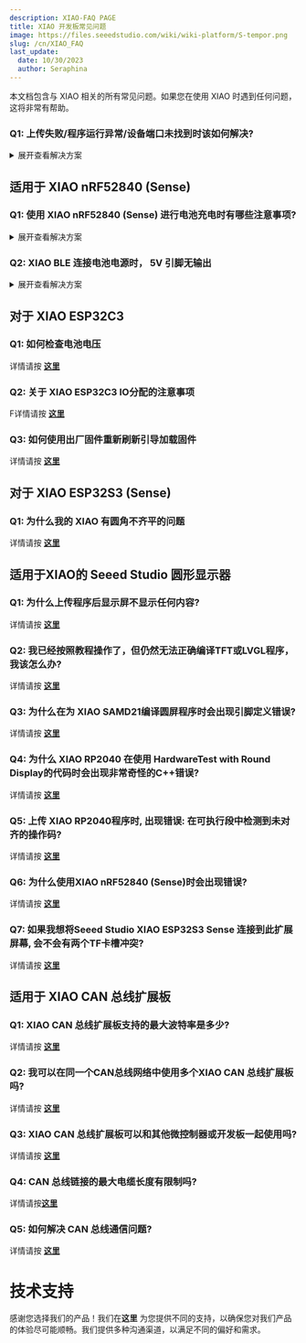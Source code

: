 ```yaml
---
description: XIAO-FAQ PAGE
title: XIAO 开发板常见问题
image: https://files.seeedstudio.com/wiki/wiki-platform/S-tempor.png
slug: /cn/XIAO_FAQ
last_update:
  date: 10/30/2023
  author: Seraphina
---
```


本文档包含与 XIAO 相关的所有常见问题。如果您在使用 XIAO 时遇到任何问题，这将非常有帮助。

### Q1: 上传失败/程序运行异常/设备端口未找到时该如何解决?

<details><summary>展开查看解决方案</summary>

有时候我们会使用错误的程序导致XIAO失去端口或无法正常上传程序。具体表现如下：

- **连接到计算机，但未找到XIAO的端口号。**

- **计算机已连接且端口号出现，但上传程序失败。**

在本Wiki中，您可以找到解决方案。不同型号的XIAO有不同的故障排除方法，请选择与您的型号相对应的解决方案。

:::success快速浏览
以下是针对各种类型的XIAO上传失败、程序异常行为或设备端口未找到错误的故障排除方法。您可以通过下面的链接快速索引：

- [**XIAO SAMD21**](/cn/XIAO_FAQ/#xiao-samd21)
- [**XIAO RP2040**](/cn/XIAO_FAQ/#xiao-rp2040)
- [**XIAO nRF52840(Sense)**](/cn/XIAO_FAQ/#xiao-nrf52840-sense)
- [**XIAO ESP32C3**](/cn/XIAO_FAQ/#xiao-esp32c3)
- [**XIAO ESP32S3(Sense)**](/cn/XIAO_FAQ/#xiao-esp32s3sense)
:::

## **XIAO SAMD21**

有时候，当用户编程过程中出现问题时，Seeed Studio XIAO SAMD21的端口可能会消失，导致您无法上传程序。您可以通过以下操作解决此问题：

**复位**

首先，您可以尝试对XIAO SAMD21进行复位。具体步骤如下：

- 将Seeed Studio XIAO SAMD21连接到计算机。
- 使用镊子或短线将RST引脚短接**一次**。
- 橙色LED灯闪烁并点亮。

:::note
内置LED的行为与Arduino上的LED相反。在Seeed Studio XIAO SAMD21上，引脚必须被拉低，而在其他微控制器上，它必须被拉高。
:::

如果这个方法不起作用，请尝试进入**bootloader模式**（引导加载程序模式）：

**进入Bootloader模式**

当遇到以上两种情况时，您可以尝试将XIAO置于**Bootloader**模式，这可以**解决大多数无法识别设备和上传失败**的问题。具体方法如下：

- 将Seeed Studio XIAO SAMD21连接到计算机。
- 使用镊子或短线将图示中的RST引脚短接**两次**。
- 橙色LED灯闪烁并点亮。

此时，芯片进入Bootloader模式，烧录端口再次出现。因为SAMD21芯片有两个分区，一个是Bootloader，另一个是用户程序。出厂时，产品会在系统内存中烧录一个引导程序代码。通过执行上述步骤，我们可以解决问题。

<p style={{textAlign: 'center'}}><img src="https://files.seeedstudio.com/wiki/Seeeduino-XIAO/img/XIAO-reset.gif" alt="pir" width={600} height="auto" /></p>

## **XIAO RP2040**

有时候，当用户编程过程中出现问题时，Seeed Studio XIAO RP2040的端口可能会消失，导致您无法上传程序。您可以通过以下操作解决此问题：

**复位**

首先，您可以尝试对XIAO RP2040进行复位。具体步骤如下：

- 将Seeed Studio XIAO RP2040连接到计算机。
- 按下"R"引脚**一次**。

:::note
内置的可编程单色LED（两个是蓝色，一个是绿色）的行为与Arduino上的LED相反。在Seeed Studio XIAO RP2040上，引脚必须被拉低才能启用。
:::

<p style={{textAlign: 'center'}}><img src="https://files.seeedstudio.com/wiki/XIAO-RP2040/img/xinfront.jpg" alt="pir" width={600} height="auto" /></p>

如果这个方法不起作用，请尝试进入**bootloader模式**（引导加载程序模式）：

**进入Bootloader模式**

当遇到以上两种情况时，您可以尝试将XIAO置于**Bootloader**模式，这可以**解决大多数无法识别设备和上传失败**的问题。具体方法如下：

- 长按"B"按钮。
- 将Seeed Studio XIAO PR2040连接到计算机。
- 计算机会出现一个磁盘驱动器。

此时，芯片进入Bootloader模式，烧录端口再次出现。因为RP2040芯片有两个分区，一个是Bootloader，另一个是用户程序。出厂时，产品会在系统内存中烧录一个引导程序代码。通过执行上述步骤，我们可以解决问题。

<!-- ![](https://files.seeedstudio.com/wiki/XIAO-RP2040/img/xinfront.jpg) -->

如果这个方法也不起作用，请将板子与电脑断开连接，然后重新连接。

## **XIAO nRF52840 (Sense)**

有时候，当用户编程过程中出现问题时，Seeed Studio XIAO nRF52840 (Sense)的端口可能会消失，导致您无法上传程序。您可以通过以下操作解决此问题：

**复位**

首先，您可以尝试对XIAO nRF52840 (Sense)进行复位。具体步骤如下：

- 将Seeed Studio XIAO nRF52840 (Sense)连接到计算机。
- 按下"Reset按钮"**一次**。

<p style={{textAlign: 'center'}}><img src="https://files.seeedstudio.com/wiki/XIAO-BLE/functional2a.jpg" alt="pir" width={700} height="auto" /></p>

如果这个方法不起作用，请尝试进入**bootloader模式**（引导加载程序模式）：

**进入Bootloader模式**

当遇到以上两种情况时，您可以尝试将XIAO置于**Bootloader**模式，这可以**解决大多数无法识别设备和上传失败**的问题。具体方法如下：

- 将Seeed Studio XIAO nRF52840 (Sense)连接到计算机。
- 按下"Reset按钮"**两次**。

如果这个方法也不起作用，请将板子与电脑断开连接，然后重新连接。通过执行这些步骤，我们可以解决问题。

## **XIAO ESP32C3**

有时候，当用户编程过程中出现问题时，Seeed Studio XIAO ESP32C3的端口可能会消失，导致您无法上传程序。您可以通过以下操作解决此问题：

**复位**

首先，您可以尝试对XIAO ESP32C3进行复位。具体步骤如下：

- 将Seeed Studio XIAO ESP32C3连接到计算机。
- 按下"RESET BUTTON"**一次**。

<div style={{textAlign:'center'}}><img src="https://files.seeedstudio.com/wiki/XIAO_WiFi/front-label-3.png" style={{width:500, height:'auto'}}/></div>

如果这个方法不起作用，请尝试进入**bootloader模式**（引导加载程序模式）：

**进入Bootloader模式**

当遇到以上两种情况时，您可以尝试将XIAO置于**Bootloader**模式，这可以**解决大多数无法识别设备和上传失败**的问题。具体方法如下：

- 长按"BOOT BUTTON"。
- 在按住**BOOT BUTTON**的同时，将Seeed Studio XIAO ESP32C3连接到计算机。
- 松开按钮以进入**bootloader模式**。

通过执行上述步骤，我们可以解决问题。

## **XIAO ESP32S3（Sense）**

有时候，当用户编程过程失败时，Seeed Studio XIAO ESP32S3（Sense）端口可能会消失，导致您无法上传程序。我们可以通过以下操作解决这个问题：

**复位**

首先，您可以尝试对XIAO ESP32S3(Sense)进行复位。具体步骤如下：

- 将Seeed Studio XIAO ESP32S3连接到您的电脑上。
- 按下“RESET BUTTON”按钮**一次**。

<div style={{textAlign:'center'}}><img src="https://media-cdn.seeedstudio.com/media/wysiwyg/esp32s3.png" style={{width:700, height:'auto'}}/></div>

如果这样还不起作用，请尝试进入**bootloader mode**（引导加载程序模式）：

**进入Bootloader模式**

当遇到上述两种情况时，您可以尝试将XIAO置于**Bootloader**模式，这可以**解决大多数无法识别设备和上传失败**的问题。具体方法如下：

- 按住XIAO ESP32S3(Sense)上的BOOT按钮不放。

- 保持按住BOOT按钮，然后通过数据线连接到电脑上。连接到电脑后释放BOOT按钮。

:::note
当您在上电时按住BOOT键，然后按一次复位键时，也可以进入Bootloader(引导加载程序模式)。
:::

<div style={{textAlign:'center'}}><img src="https://files.seeedstudio.com/wiki/SeeedStudio-XIAO-ESP32S3/img/15.gif" style={{width:500, height:'auto'}}/></div>

通过执行上述步骤，我们可以解决问题。

</details>



## 适用于 XIAO nRF52840 (Sense)

### Q1: 使用 XIAO nRF52840 (Sense) 进行电池充电时有哪些注意事项?

<!-- 详情请按 [**这里**](/battery_charging_considerations) -->

<details><summary>展开查看解决方案</summary>

当P0.14（D14）在高电平3.3V下关闭ADC功能时，P0.31将处于输入电压限制的3.6V。存在烧坏P0.31引脚的风险。

目前针对这个问题，我们建议用户在电池充电期间不要关闭P0.14（D14）的ADC功能，也不要将P0.14（D14）设置为高电平。

<p style={{textAlign: 'center'}}><img src="https://files.seeedstudio.com/wiki/XIAO-BLE/14.png" alt="pir" width={800} height="auto" /></p>

</details>

### Q2: XIAO BLE 连接电池电源时， 5V 引脚无输出

<!-- 详情请按 [**这里**](/bat_5vNo_OUTPUT) -->

<details><summary>展开查看解决方案</summary>

硬件设计确定了Xiao系列，当仅连接到电池时，无法输出5V电压。

</details>


## 对于 XIAO ESP32C3

### Q1: 如何检查电池电压

详情请按 [**这里**](/check_battery_voltage)

### Q2: 关于 XIAO ESP32C3 IO分配的注意事项

F详情请按 [**这里**](/exp32c3_d9_d6_d8)

### Q3: 如何使用出厂固件重新刷新引导加载固件

详情请按 [**这里**](/reflash_the_bootloader)

## 对于 XIAO ESP32S3 (Sense)

### Q1: 为什么我的 XIAO 有圆角不齐平的问题

详情请按 [**这里**](/not_being_flush)

## 适用于XIAO的 Seeed Studio 圆形显示器

### Q1: 为什么上传程序后显示屏不显示任何内容?

详情请按 [**这里**](/DO_NOT_display)

### Q2: 我已经按照教程操作了，但仍然无法正确编译TFT或LVGL程序，我该怎么办?

详情请按 [**这里**](/TFT_or_LVGL_program)

### Q3: 为什么在为 XIAO SAMD21编译圆屏程序时会出现引脚定义错误?

详情请按 [**这里**](/pin_definition_error)

### Q4: 为什么 XIAO RP2040 在使用 HardwareTest with Round Display的代码时会出现非常奇怪的C++错误?

详情请按 [**这里**](/error_when_using_the_code)

### Q5: 上传 XIAO RP2040程序时, 出现错误: 在可执行段中检测到未对齐的操作码?

详情请按 [**这里**](/uploading_while_an_error-rp2040)

### Q6: 为什么使用XIAO nRF52840 (Sense)时会出现错误?

详情请按 [**这里**](/error_when_use_XIAOnRF52840)

### Q7: 如果我想将Seeed Studio XIAO ESP32S3 Sense 连接到此扩展屏幕, 会不会有两个TF卡槽冲突?

详情请按 [**这里**](/two_TF_card)

## 适用于 XIAO CAN 总线扩展板

### Q1:  XIAO CAN 总线扩展板支持的最大波特率是多少?

详情请按 [**这里**](/the_maximum_baud_rate)

### Q2: 我可以在同一个CAN总线网络中使用多个XIAO CAN 总线扩展板吗?

详情请按 [**这里**](/multiple_in_the_same_CAN)

### Q3: XIAO CAN 总线扩展板可以和其他微控制器或开发板一起使用吗?

详情请按 [**这里**](/in_other_microcontrollers_or_development_boards)

### Q4:  CAN 总线链接的最大电缆长度有限制吗?

详情请按[**这里**](/limitations_on_the_maximum_cable_length)

### Q5: 如何解决 CAN 总线通信问题?

详情请按 [**这里**](/troubleshoot_CAN_communication_issues)

# 技术支持

感谢您选择我们的产品！我们在**这里** 为您提供不同的支持，以确保您对我们产品的体验尽可能顺畅。我们提供多种沟通渠道，以满足不同的偏好和需求。

<div class="button_tech_support_container">
<a href="https://forum.seeedstudio.com/" class="button_forum"></a>
<a href="https://www.seeedstudio.com/contacts" class="button_email"></a>
</div>

<div class="button_tech_support_container">
<a href="https://discord.gg/eWkprNDMU7" class="button_discord"></a>
<a href="https://github.com/Seeed-Studio/wiki-documents/discussions/69" class="button_discussion"></a>
</div>
